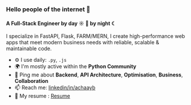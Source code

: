 ### Hello people of the internet 👋

#### A Full-Stack Engineer by day ☼ 🐍 by night ☾

I specialize in FastAPI, Flask, FARM/MERN, I create high-performance web apps that meet modern business needs with reliable, scalable & maintainable code. 

- ⚙️ I use daily: `.py`, `.js`
- 🌍 I'm mostly active within the **Python Community**
- 💬 Ping me about **Backend**, **API Architecture**, **Optimisation**, **Business**, **Collaboration**
- 📫 Reach me: [linkedin/in/achaayb](https://www.linkedin.com/in/achaayb/)
- 🍆 My resume : [Resume](https://achaayb.github.io)
